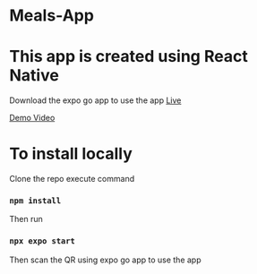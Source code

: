 # Meals-App
# This app is created using React Native
Download the expo go app to use the app
[Live](https://qr.expo.dev/expo-go?owner=sagar1621&slug=meal-app&releaseChannel=default&host=exp.host)

[Demo Video](https://drive.google.com/file/d/10mEWB-79y3IgaFmt-RLaWCSfPTMyEYyS/view?usp=sharing)

# To install locally
Clone the repo
execute command
### `npm install`

Then run
### `npx expo start`

Then scan the QR using expo go app to use the app
